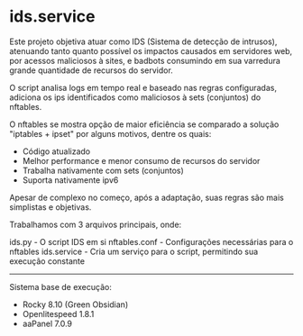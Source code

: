 # ids.service

Este projeto objetiva atuar como IDS (Sistema de detecção de intrusos), atenuando tanto quanto possível os impactos causados em servidores web,
por acessos maliciosos à sites, e badbots consumindo em sua varredura grande quantidade de recursos do servidor.

O script analisa logs em tempo real e baseado nas regras configuradas, adiciona os ips identificados como maliciosos à sets (conjuntos) do nftables.

O nftables se mostra opção de maior eficiência se comparado a solução "iptables + ipset" por alguns motivos, dentre os quais:
- Código atualizado
- Melhor performance e menor consumo de recursos do servidor
- Trabalha nativamente com sets (conjuntos)
- Suporta nativamente ipv6

Apesar de complexo no começo, após a adaptação, suas regras são mais simplistas e objetivas.

Trabalhamos com 3 arquivos principais, onde:

ids.py - O script IDS em si
nftables.conf - Configurações necessárias para o nftables
ids.service - Cria um serviço para o script, permitindo sua execução constante


---


Sistema base de execução:
- Rocky 8.10 (Green Obsidian)
- Openlitespeed 1.8.1
- aaPanel 7.0.9
